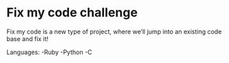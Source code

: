 # Fix my code challenge

Fix my code is a new type of project, where we’ll jump into an existing code base and fix it!

Languages: -Ruby
           -Python
           -C
